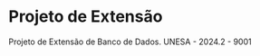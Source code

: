 <h1>Projeto de Extensão</h1>
<row>
<p>Projeto de Extensão de Banco de Dados. UNESA - 2024.2 - 9001</p>

